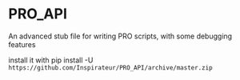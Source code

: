 # PRO_API
An advanced stub file for writing PRO scripts, with some debugging features

install it with pip install -U `https://github.com/Inspirateur/PRO_API/archive/master.zip`
